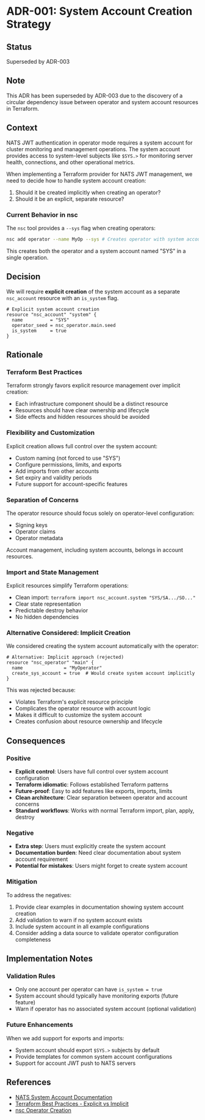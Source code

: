 # ADR-001: System Account Creation Strategy

## Status

Superseded by ADR-003

## Note

This ADR has been superseded by ADR-003 due to the discovery of a circular dependency issue between operator and system account resources in Terraform.

## Context

NATS JWT authentication in operator mode requires a system account for cluster monitoring and
management operations. The system account provides access to system-level subjects like `$SYS.>` for
monitoring server health, connections, and other operational metrics.

When implementing a Terraform provider for NATS JWT management, we need to decide how to handle
system account creation:

1. Should it be created implicitly when creating an operator?
2. Should it be an explicit, separate resource?

### Current Behavior in nsc

The `nsc` tool provides a `--sys` flag when creating operators:

```bash
nsc add operator --name MyOp --sys # Creates operator with system account

```

This creates both the operator and a system account named "SYS" in a single operation.

## Decision

We will require **explicit creation** of the system account as a separate `nsc_account` resource
with an `is_system` flag.

```hcl
# Explicit system account creation
resource "nsc_account" "system" {
  name          = "SYS"
  operator_seed = nsc_operator.main.seed
  is_system     = true
}
```

## Rationale

### Terraform Best Practices

Terraform strongly favors explicit resource management over implicit creation:

- Each infrastructure component should be a distinct resource
- Resources should have clear ownership and lifecycle
- Side effects and hidden resources should be avoided

### Flexibility and Customization

Explicit creation allows full control over the system account:

- Custom naming (not forced to use "SYS")
- Configure permissions, limits, and exports
- Add imports from other accounts
- Set expiry and validity periods
- Future support for account-specific features

### Separation of Concerns

The operator resource should focus solely on operator-level configuration:

- Signing keys
- Operator claims
- Operator metadata

Account management, including system accounts, belongs in account resources.

### Import and State Management

Explicit resources simplify Terraform operations:

- Clean import: `terraform import nsc_account.system "SYS/SA.../SO..."`
- Clear state representation
- Predictable destroy behavior
- No hidden dependencies

### Alternative Considered: Implicit Creation

We considered creating the system account automatically with the operator:

```hcl
# Alternative: Implicit approach (rejected)
resource "nsc_operator" "main" {
  name               = "MyOperator"
  create_sys_account = true  # Would create system account implicitly
}
```

This was rejected because:

- Violates Terraform's explicit resource principle
- Complicates the operator resource with account logic
- Makes it difficult to customize the system account
- Creates confusion about resource ownership and lifecycle

## Consequences

### Positive

- **Explicit control**: Users have full control over system account configuration
- **Terraform idiomatic**: Follows established Terraform patterns
- **Future-proof**: Easy to add features like exports, imports, limits
- **Clean architecture**: Clear separation between operator and account concerns
- **Standard workflows**: Works with normal Terraform import, plan, apply, destroy

### Negative

- **Extra step**: Users must explicitly create the system account
- **Documentation burden**: Need clear documentation about system account requirement
- **Potential for mistakes**: Users might forget to create system account

### Mitigation

To address the negatives:

1. Provide clear examples in documentation showing system account creation
2. Add validation to warn if no system account exists
3. Include system account in all example configurations
4. Consider adding a data source to validate operator configuration completeness

## Implementation Notes

### Validation Rules

- Only one account per operator can have `is_system = true`
- System account should typically have monitoring exports (future feature)
- Warn if operator has no associated system account (optional validation)

### Future Enhancements

When we add support for exports and imports:

- System account should export `$SYS.>` subjects by default
- Provide templates for common system account configurations
- Support for account JWT push to NATS servers

## References

- [NATS System Account Documentation](https://docs.nats.io/running-a-nats-service/nats_admin/sys_accounts)
- [Terraform Best Practices - Explicit vs Implicit](https://www.terraform.io/docs/extend/best-practices/design-principles.html)
- [nsc Operator Creation](https://docs.nats.io/using-nats/nats-tools/nsc/nsc)